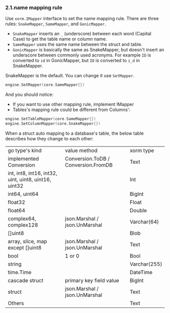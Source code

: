 ### 2.1.name mapping rule

Use `xorm.IMapper` interface to set the name mapping rule. There are three rules: `SnakeMapper`, `SameMapper`, and `GonicMapper`. 

* `SnakeMapper` inserts an `_` (underscore) between each word (Capital Case) to get the table name or column name. 
* `SameMapper` uses the same name between the struct and table. 
* `GonicMapper` is basically the same as SnakeMapper, but doesn't insert an underscore between commonly used acronyms. For example `ID` is converted to `id` in GonicMapper, but `ID` is converted to `i_d` in SnakeMapper.

SnakeMapper is the default. You can change it use `SetMapper`.

```Go
engine.SetMapper(core.SameMapper{})
```

And you should notice:

* If you want to use other mapping rule, implement IMapper
* Tables's mapping rule could be different from Columns':

```Go
engine.SetTableMapper(core.SameMapper{})
engine.SetColumnMapper(core.SnakeMapper{})
```

When a struct auto mapping to a database's table, the below table describes how they change to each other:

<table>
    <tr>
    <td>go type's kind
    </td>
    <td>value method</td>
    <td>xorm type
    </td>
    </tr>
    <tr>
 <td>implemented Conversion</td>
 <td>Conversion.ToDB / Conversion.FromDB</td>
 <td>Text</td>
 </tr>
 <tr>
 <td>int, int8, int16, int32, uint, uint8, uint16, uint32</td>
 <td></td>
 <td> Int </td>
 </tr>
 <tr>
 <td>int64, uint64</td><td></td><td>BigInt</td>
 </tr>
 <tr><td>float32</td><td></td><td>Float</td>
 </tr>
 <tr><td>float64</td><td></td><td>Double</td>
 </tr>
 <tr><td>complex64, complex128</td>
 <td>json.Marshal / json.UnMarshal</td>
 <td>Varchar(64)</td>
 </tr>
 <tr>
 <td>[]uint8</td><td></td><td>Blob</td>
 </tr>
 <tr>
 <td>array, slice, map except []uint8</td>
 <td>json.Marshal / json.UnMarshal</td>
 <td>Text</td>
 </tr>
 <tr>
 <td>bool</td><td>1 or 0</td><td>Bool</td>
 </tr>
 <tr>
 <td>string</td><td></td><td>Varchar(255)</td>
 </tr>
 <tr>
 <td>time.Time</td><td></td><td>DateTime</td>
 </tr>
  <tr>
 <td>cascade struct</td><td>primary key field value</td><td>BigInt</td>
 </tr>
 <tr>
 <tr>
 <td>struct</td><td>json.Marshal / json.UnMarshal</td><td>Text</td>
 </tr>
 <tr>
 <td>
 Others
 </td>
 <td></td>
 <td>
 Text
 </td>
 </tr>
 </table>
